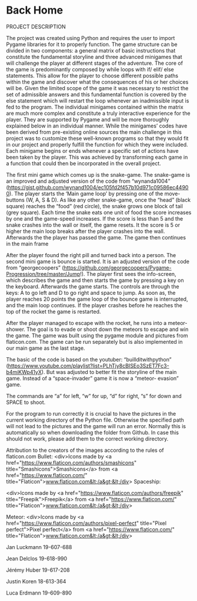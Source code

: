 # Back Home


PROJECT DESCRIPTION

The project was created using Python and requires the user to import Pygame libraries for it to properly function. The game structure can be divided in two components: a general matrix of basic instructions that constitute the fundamental storyline and three advanced minigames that will challenge the player at different stages of the adventure. The core of the game is predominantly composed by while loops with if/ elif/ else statements. This allow for the player to choose different possible paths within the game and discover what the consequences of his or her choices will be. Given the limited scope of the game it was necessary to restrict the set of admissible answers and this fundamental function is covered by the else statement which will restart the loop whenever an inadmissible input is fed to the program. The individual minigames contained within the matrix are much more complex and constitute a truly interactive experience for the player. They are supported by Pygame and will be more thoroughly explained below in an individual manner. While the minigames’ codes have been derived from pre-existing online sources the main challenge in this project was to customize these well-known programs so that they would fit in our project and properly fulfill the function for which they were included. Each minigame begins or ends whenever a specific set of actions have been taken by the player. This was achieved by transforming each game in a function that could then be incorporated in the overall project.

The first mini game which comes up is the snake-game. 
The snake-game is an improved and adjusted version of the code from “wynanda1004” (https://gist.github.com/wynand1004/ec105fd2f457b10d971c09586ec44900). The player starts the ‘Main game loop’ by pressing one of the move-buttons (W, A, S & D). As like any other snake-game, once the “head” (black square) reaches the “food” (red circle), the snake grows one block of tail (grey square). Each time the snake eats one unit of food the score increases by one and the game-speed increases. If the score is less than 5 and the snake crashes into the wall or itself, the game resets. It the score is 5 or higher the main loop breaks after the player crashes into the wall. Afterwards the the player has passed the game. The game then continues in the main frame

After the player found the right pill and turned back into a person. The second mini game is bounce is started. It is an adjusted version of the code from “georgecoopers” (https://github.com/georgecoopers/Pygame-Progression/tree/master/Jump!). The player first sees the info-screen, which describes the game and then starts the game by pressing a key on the keyboard. Afterwards the game starts. The controls are through the keys: A to go left and D to go right and space to jump. As soon as, the player reaches 20 points the game loop of the bounce game is interrupted, and the main loop continues. If the player crashes before he reaches the top of the rocket the game is restarted. 


After the player managed to escape with the rocket, he runs into a meteor-shower. The goal is to evade or shoot down the meteors to escape and win the game. The game was built using the pygame module and pictures from flaticon.com. The game can be run separately but is also implemented in our main game as the last stage. 




The basic of the code is based on the youtuber: “buillditwithpython” (https://www.youtube.com/playlist?list=PLhTjy8cBISEo3SzET7Fc3-b4miKWp41yX). But was adjusted to better fit the storyline of the main game. Instead of a “space-invader” game it is now a “meteor- evasion” game.

The commands are “a” for left, “w” for up, “d” for right, “s” for down and SPACE to shoot.

For the program to run correctly it is crucial to have the pictures in the current working directory of the Python file. Otherwise the specified path will not lead to the pictures and the game will run an error. Normally this is automatically so when downloading the folder from Github. In case this should not work, please add them to the correct working directory.



Attribution to the creators of the images according to the rules of flaticon.com
Bullet:
&lt;div&gt;Icons made by &lt;a href=&quot;https://www.flaticon.com/authors/smashicons&quot;
title=&quot;Smashicons&quot;&gt;Smashicons&lt;/a&gt; from &lt;a href=&quot;https://www.flaticon.com/&quot;
title=&quot;Flaticon&quot;&gt;www.flaticon.com&lt;/a&gt;&lt;/div&gt;
Spaceship:

&lt;div&gt;Icons made by &lt;a href=&quot;https://www.flaticon.com/authors/freepik&quot;
title=&quot;Freepik&quot;&gt;Freepik&lt;/a&gt; from &lt;a href=&quot;https://www.flaticon.com/&quot;
title=&quot;Flaticon&quot;&gt;www.flaticon.com&lt;/a&gt;&lt;/div&gt;

Meteor:
&lt;div&gt;Icons made by &lt;a href=&quot;https://www.flaticon.com/authors/pixel-perfect&quot; title=&quot;Pixel
perfect&quot;&gt;Pixel perfect&lt;/a&gt; from &lt;a href=&quot;https://www.flaticon.com/&quot;
title=&quot;Flaticon&quot;&gt;www.flaticon.com&lt;/a&gt;&lt;/div&gt;



Jan Luckmann						19-607-688

Jean Delclos						19-618-990

Jérémy Huber						19-617-208

Justin Koren						18-613-364

Luca Erdmann						19-609-890






